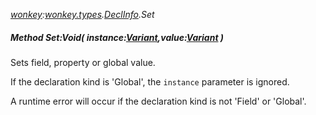 _[wonkey](../../modules/wonkey/wonkey-module.md):[wonkey.types](../../modules/wonkey/wonkey-types.md).[DeclInfo](../../modules/wonkey/wonkey-types-declinfo.md).Set_
##### Method Set:Void( instance:[Variant](../../modules/wonkey/wonkey-types-variant.md),value:[Variant](../../modules/wonkey/wonkey-types-variant.md) )
Sets field, property or global value.

If the declaration kind is 'Global', the `instance` parameter is ignored.

A runtime error will occur if the declaration kind is not 'Field' or 'Global'.
